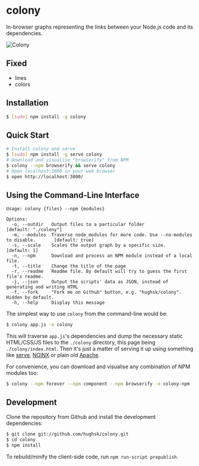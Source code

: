 # colony

In-browser graphs representing the links between your Node.js code and its
dependencies.

![Colony](http://hughsk.github.com/colony/img/screenshot-semi.png)

## Fixed

* lines
* colors

## Installation

``` bash
$ [sudo] npm install -g colony
```

## Quick Start

``` bash
# Install colony and serve
$ [sudo] npm install -g serve colony
# Download and visualise "browserify" from NPM
$ colony --npm browserify && serve colony
# Open localhost:3000 in your web browser
$ open http://localhost:3000/
```

## Using the Command-Line Interface

```
Usage: colony {files} --npm {modules}

Options:
  -o, --outdir   Output files to a particular folder                                     [default: "./colony"]
  -m, --modules  Traverse node_modules for more code. Use --no-modules to disable.       [default: true]
  -s, --scale    Scales the output graph by a specific size.                             [default: 1]
  -n, --npm      Download and process an NPM module instead of a local file.
  -t, --title    Change the title of the page
  -r, --readme   Readme file. By default will try to guess the first file's readme.
  -j, --json     Output the scripts' data as JSON, instead of generating and writing HTML
  -f, --fork     "Fork me on Github" button, e.g. "hughsk/colony". Hidden by default.
  -h, --help     Display this message
```

The simplest way to use `colony` from the command-line would be:

``` bash
$ colony app.js -o colony
```

This will traverse `app.js`'s dependencies and dump the necessary static
HTML/CSS/JS files to the `./colony` directory, this page being
`./colony/index.html`. Then it's just a matter of serving it up using something
like [serve](http://npm.im/serve), [NGINX](http://nginx.org) or plain old 
[Apache](http://apache.org/).

For convenience, you can download and visualise any combination of NPM modules
too:

``` bash
$ colony --npm forever --npm component --npm browserify -o colony-npm
```

## Development

Clone the repository from Github and install the development dependencies:

``` bash
$ git clone git://github.com/hughsk/colony.git
$ cd colony
$ npm install
```

To rebuild/minify the client-side code, run `npm run-script prepublish`.
